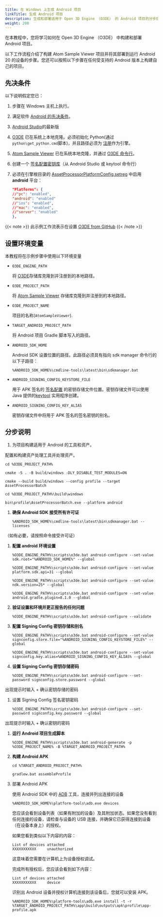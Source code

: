 ```yaml
---
title: 在 Windows 上生成 Android 项目
linkTitle: 生成 Android 项目
description: 生成和部署适用于 Open 3D Engine （O3DE） 的 Android 项目的分步指南。
weight: 200
---
```



在本教程中，您将学习如何在 Open 3D Engine （O3DE） 中构建和部署 Android 项目。

以下工作流程介绍了构建 Atom Sample Viewer 项目并将其部署到运行 Android 20 的设备的步骤。您还可以按照以下步骤在任何受支持的 Android 版本上构建自己的项目。

## 先决条件

以下说明假定您已：

1.  步骤在 Windows 主机上执行。
1.  满足软件 [Android 的先决条件](docs/user-guide/platforms/android#prerequisite-software-and-packages)。
1.  [Android Studio](https://developer.android.com/studio)的最新版

1.  [O3DE](https://github.com/o3de/o3de.git) 已在系统上本地克隆。必须初始化 Python(通过`python\get_python.cmd`脚本)，并且路径必须为 [注册](/docs/welcome-guide/setup/setup-from-github/building-windows/#register-the-engine)作为引擎。
1.  [Atom Sample Viewer](https://github.com/o3de/o3de-atom-sampleviewer.git) 已在系统本地克隆，并通过 [O3DE 命令行](docs/user-guide/project-config/cli-reference#register)。
1.  创建一个 [签名配置密钥库](/docs/user-guide/platforms/android#apk-signing)（从 Android Studio 或 keytool 命令行）
1.  必须在引擎根目录的 [AssetProcessorPlatformConfig.setreg](https://github.com/o3de/o3de/blob/324c0317e9cf61428d3bec492c7ba243a08718f9/Registry/AssetProcessorPlatformConfig.setreg#L64-L70) 中启用 **android** 平台：
    ```json
    "Platforms": {
    //"pc": "enabled",
    "android": "enabled"
    //"ios": "enabled",
    //"mac": "enabled",
    //"server": "enabled"
    },
    ```

{{< note >}}
此示例工作流表示在设置 [O3DE from GitHub](/docs/welcome-guide/setup/setup-from-github)
{{< /note >}}


## 设置环境变量

本教程将在示例步骤中使用以下环境变量

- `O3DE_ENGINE_PATH`

  将 [O3DE](https://github.com/o3de/o3de.git)存储库克隆到并注册到的本地路径。

- `O3DE_PROJECT_PATH`

  将 [Atom Sample Viewer](https://github.com/o3de/o3de-atom-sampleviewer.git)  存储库克隆到并注册到的本地路径。

- `O3DE_PROJECT_NAME`

  项目的名称(`AtomSampleViewer`).

- `TARGET_ANDROID_PROJECT_PATH`

  将 Android 项目 Gradle 脚本写入的路径。

- `ANDROID_SDK_HOME`

  Android SDK 设置位置的路径。此路径必须具有指向 sdk manager 命令行的以下子路径：
  ```
  %ANDROID_SDK_HOME%\cmdline-tools\latest\bin\sdkmanager.bat

- `ANDROID_SIGNING_CONFIG_KEYSTORE_FILE`

  用于 APK 签名的 [签名配置](/docs/user-guide/platforms/android#APK_Signing) 的密钥存储文件位置。密钥存储文件可以使用 Java 提供的[keytool](https://docs.oracle.com/en/java/javase/17/docs/specs/man/keytool.html) 实用程序创建。

- `ANDROID_SIGNING_CONFIG_KEY_ALIAS`

  密钥存储文件中将用于 APK 签名的签名密钥的别名。

## 分步说明

1. 为项目构建适用于 Android 的工具和资产。

配置和构建资产处理工具并处理资产。

   ```
   cd %O3DE_PROJECT_PATH%

   cmake -S . -B build/windows -DLY_DISABLE_TEST_MODULES=ON

   cmake --build build/windows --config profile --target AssetProcessorBatch

   cd %O3DE_PROJECT_PATH%\build\windows

   bin\profile\AssetProcessorBatch.exe --platform android

   ```

1. **确保 Android SDK 接受所有许可证**

   ```
   %ANDROID_SDK_HOME%\cmdline-tools\latest\bin\sdkmanager.bat --licenses
   ```
（如有必要，请按照命令接受许可证）

1. **配置 android 环境设置**

   ```
   %O3DE_ENGINE_PATH%\scripts\o3de.bat android-configure --set-value sdk.root="%ANDROID_SDK_HOME%" --global

   %O3DE_ENGINE_PATH%\scripts\o3de.bat android-configure --set-value platform.sdk.api=31 --global

   %O3DE_ENGINE_PATH%\scripts\o3de.bat android-configure --set-value ndk.version=25* --global

   %O3DE_ENGINE_PATH%\scripts\o3de.bat android-configure --set-value android.gradle.plugin=8.1.0 --global

   ```

1. **验证设置和环境并更正报告的任何问题**

   ```
   %O3DE_ENGINE_PATH%\scripts\o3de.bat android-configure --validate
   ```

1. **配置 Signing Config 密钥存储和别名**

   ```
   %O3DE_ENGINE_PATH%\scripts\o3de.bat android-configure --set-value signconfig.store.file="%ANDROID_SIGNING_CONFIG_KEYSTORE_FILE%" --global

   %O3DE_ENGINE_PATH%\scripts\o3de.bat android-configure --set-value signconfig.key.alias=%ANDROID_SIGNING_CONFIG_KEY_ALIAS% --global
   ```

1. **设置 Signing Config 密钥存储密码**

   ```
   %O3DE_ENGINE_PATH%\scripts\o3de.bat android-configure --set-password signconfig.store.password --global
   ```
出现提示时输入 + 确认密钥存储的密码

1. 设置 Signing Config 签名密钥密码
   ```
   %O3DE_ENGINE_PATH%\scripts\o3de.bat android-configure --set-password signconfig.key.password --global
   ```
出现提示时输入 + 确认密钥的密码

1. **运行 Android 项目生成脚本**

   ```
   %O3DE_ENGINE_PATH%\scripts\o3de.bat android-generate -p %O3DE_PROJECT_NAME% -B %TARGET_ANDROID_PROJECT_PATH%
   ```

1. **构建 Android APK**

   ```
   cd %TARGET_ANDROID_PROJECT_PATH%

   gradlew.bat assembleProfile

   ```

1. 部署 Android APK

   使用 Android SDK 中的 [ADB](https://developer.android.com/tools/adb) 工具，连接并列出连接的设备

   ```
   %ANDROID_SDK_HOME%\platform-tools\adb.exe devices
   ```
   
   您应该会看到设备列表（如果有附加的设备）及其附加状态。如果您没有看到任何连接的设备，请检查与设备的 USB 连接，并确保它已获得连接到设备（在设备本身上）的授权。

   如果您看到类似以下内容的内容：
   
   ```
   List of devices attached
   XXXXXXXXXXX     unauthorized
   ```

   这意味着您需要在计算机上为设备授权调试。

   完成所有授权后，您应该会看到如下内容：

   ```
   List of devices attached
   XXXXXXXXXXX     device
   ```

   识别出 Android 设备并授权计算机连接到该设备后，您就可以安装 APK。

   ```
   %ANDROID_SDK_HOME%\platform-tools\adb.exe install -t -r %TARGET_ANDROID_PROJECT_PATH%\app\build\outputs\apk\profile\app-profile.apk
   ```
